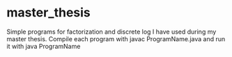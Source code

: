 # master_thesis
Simple programs for factorization and discrete log I have used during my master thesis.  Compile each program with  javac ProgramName.java  and run it with  java ProgramName
